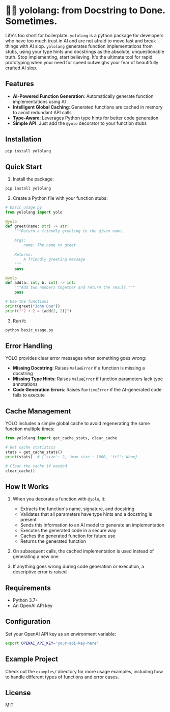 # 🚀💥 yololang: from Docstring to Done. Sometimes.
Life's too short for boilerplate. `yololang` is a python package for developers who have too much trust in AI and are not afraid to move fast and break things with AI slop. 
`yololang` generates function implementations from stubs, using your type hints and docstrings as the absolute, unquestionable truth. Stop implementing, start believing. It's the ultimate tool for rapid prototyping when your need for speed outweighs your fear of beautifully crafted AI slop.

## Features

- **AI-Powered Function Generation**: Automatically generate function implementations using AI
- **Intelligent Global Caching**: Generated functions are cached in memory to avoid redundant API calls
- **Type-Aware**: Leverages Python type hints for better code generation
- **Simple API**: Just add the `@yolo` decorator to your function stubs

## Installation

```bash
pip install yololang
```

## Quick Start

1. Install the package:
```bash
pip install yololang
```

2. Create a Python file with your function stubs:
```python
# basic_usage.py
from yololang import yolo

@yolo
def greet(name: str) -> str:
    """Return a friendly greeting to the given name.
    
    Args:
        name: The name to greet
        
    Returns:
        A friendly greeting message
    """
    pass

@yolo
def add(a: int, b: int) -> int:
    """Add two numbers together and return the result."""
    pass

# Use the functions
print(greet("John Doe"))
print(f"2 + 2 = {add(2, 2)}")
```

3. Run it:
```bash
python basic_usage.py
```

## Error Handling

YOLO provides clear error messages when something goes wrong:

- **Missing Docstring**: Raises `ValueError` if a function is missing a docstring
- **Missing Type Hints**: Raises `ValueError` if function parameters lack type annotations
- **Code Generation Errors**: Raises `RuntimeError` if the AI-generated code fails to execute

## Cache Management

YOLO includes a simple global cache to avoid regenerating the same function multiple times:

```python
from yololang import get_cache_stats, clear_cache

# Get cache statistics
stats = get_cache_stats()
print(stats)  # {'size': 2, 'max_size': 1000, 'ttl': None}

# Clear the cache if needed
clear_cache()
```

## How It Works

1. When you decorate a function with `@yolo`, it:
   - Extracts the function's name, signature, and docstring
   - Validates that all parameters have type hints and a docstring is present
   - Sends this information to an AI model to generate an implementation
   - Executes the generated code in a secure way
   - Caches the generated function for future use
   - Returns the generated function

2. On subsequent calls, the cached implementation is used instead of generating a new one

3. If anything goes wrong during code generation or execution, a descriptive error is raised

## Requirements

- Python 3.7+
- An OpenAI API key

## Configuration

Set your OpenAI API key as an environment variable:

```bash
export OPENAI_API_KEY='your-api-key-here'
```

## Example Project

Check out the `examples/` directory for more usage examples, including how to handle different types of functions and error cases.

## License

MIT